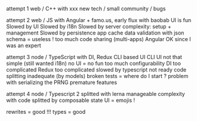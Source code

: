 
attempt 1
web / C++ with xxx
new tech / small community / bugs


attempt 2
web / JS with Angular + famo.us, early flux with baobab
UI is fun
Slowed by UI
Slowed by i18n
Slowed by server complexity: setup + management
Slowed by persistence
app cache
data validation with json schema = useless !
too much code sharing (multi-apps)
Angular OK since I was an expert


attempt 3
node / TypeScript with DI, Redux
CLI based UI
CLI UI not that simple (still wanted i18n)
no UI = no fun
too much configurability
DI too complicated
Redux too complicated
slowed by typescript not ready
code splitting inadequate (by models)
broken tests = where do I start ?
problem with serializing the PRNG
premature features


attempt 4
node / Typescript 2 splitted with lerna
manageable complexity with code splitted by composable state
UI = emojis !



rewrites = good !!!
types = good
